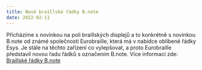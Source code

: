 ```yaml
---
title: Nové braillské řádky B.note 
date: 2022-02-11
---
```

Přicházíme s novinkou na poli braillských displejů a to konkrétně s novinkou B.note od známé společnosti Eurobraille, která má v nabídce oblíbené řádky Esys.
Je stále na těchto zařízení co vylepšovat, a proto Eurobraille představil novou řadu řádků s označením B.note. Více informací zde:  [Braillské řádky B.note](/clanky/braillske-radky-b.note/)  

